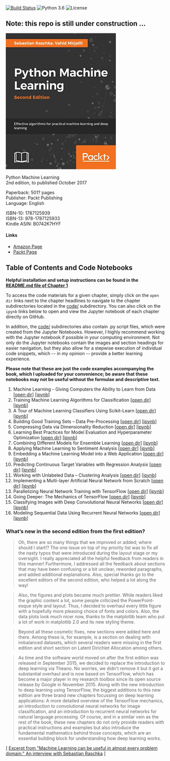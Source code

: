 [![Build Status](https://travis-ci.com/rasbt/python-machine-learning-book-2nd-edition.svg?token=zvSsJVLJFKzB2yqaeKN1&branch=master)](https://travis-ci.com/rasbt/python-machine-learning-book-2nd-edition)
![Python 3.6](https://img.shields.io/badge/Python-3.6-blue.svg)
![License](https://img.shields.io/badge/Code%20License-MIT-blue.svg)

## Note: this repo is still under construction ...


[<img src="./images/cover_1.jpg" width="348">](https://www.amazon.com/Python-Machine-Learning-scikit-learn-TensorFlow/dp/1787125939)

Python Machine Learning  
2nd edition, to published October 2017  

Paperback: 501? pages  
Publisher: Packt Publishing  
Language: English

ISBN-10: 1787125939  
ISBN-13: 978-1787125933  
Kindle ASIN: B0742K7HYF  

#### Links

- [Amazon Page](https://www.amazon.com/Python-Machine-Learning-scikit-learn-TensorFlow/dp/1787125939)
- [Packt Page](https://www.packtpub.com/big-data-and-business-intelligence/python-machine-learning-second-edition)

## Table of Contents and Code Notebooks

**Helpful installation and setup instructions can be found in the [README.md file of Chapter 1](code/ch01/README.md)**

To access the code materials for a given chapter, simply click on the `open dir` links next to the chapter headlines to navigate to the chapter subdirectories located in the [code/](code/) subdirectory. You can also click on the `ipynb` links below to open and view the Jupyter notebook of each chapter directly on GitHub.

In addition, the [code/](code/) subdirectories also contain .py script files, which were created from the Jupyter Notebooks. However, I highly recommend working with the Jupyter notebook if possible in your computing environment. Not only do the Jupyter notebooks contain the images and section headings for easier navigation, but they also allow for a stepwise execution of individual code snippets, which -- in my opinion -- provide a better learning experience.

**Please note that these are just the code examples accompanying the book, which I uploaded for your convenience; be aware that these notebooks may not be useful without the formulae and descriptive text.**   


1. Machine Learning - Giving Computers the Ability to Learn from Data [[open dir](./code/ch01)] [[ipynb](./code/ch01/ch01.ipynb)] 
2. Training Machine Learning Algorithms for Classification [[open dir](./code/ch02)] [[ipynb](./code/ch02/ch02.ipynb)] 
3. A Tour of Machine Learning Classifiers Using Scikit-Learn [[open dir](./code/ch03)] [[ipynb](./code/ch03/ch03.ipynb)] 
4. Building Good Training Sets – Data Pre-Processing [[open dir](./code/ch04)] [[ipynb](./code/ch04/ch04.ipynb)] 
5. Compressing Data via Dimensionality Reduction [[open dir](./code/ch05)] [[ipynb](./code/ch05/ch05.ipynb)] 
6. Learning Best Practices for Model Evaluation and Hyperparameter Optimization [[open dir](./code/ch06)] [[ipynb](./code/ch06/ch06.ipynb)]
7. Combining Different Models for Ensemble Learning [[open dir](./code/ch07)] [[ipynb](./code/ch07/ch07.ipynb)]
8. Applying Machine Learning to Sentiment Analysis [[open dir](./code/ch08)] [[ipynb](./code/ch08/ch08.ipynb)] 
9. Embedding a Machine Learning Model into a Web Application [[open dir](./code/ch09)] [[ipynb](./code/ch09/ch09.ipynb)] 
10. Predicting Continuous Target Variables with Regression Analysis [[open dir](./code/ch10)] [[ipynb](./code/ch10/ch10.ipynb)] 
11. Working with Unlabeled Data – Clustering Analysis [[open dir](./code/ch11)] [[ipynb](./code/ch11/ch11.ipynb)] 
12. Implementing a Multi-layer Artificial Neural Network from Scratch [[open dir](./code/ch12)] [[ipynb](./code/ch12/ch12.ipynb)] 
13. Parallelizing Neural Network Training with TensorFlow [[open dir](./code/ch13)] [[ipynb](./code/ch13/ch13.ipynb)] 
14. Going Deeper: The Mechanics of TensorFlow [[open dir](./code/ch14)] [[ipynb](./code/ch14/ch14.ipynb)] 
15. Classifying Images with Deep Convolutional Neural Networks [[open dir](./code/ch15)] [[ipynb](./code/ch15/ch15.ipynb)] 
16. Modeling Sequential Data Using Recurrent Neural Networks [[open dir](./code/ch16)] [[ipynb](./code/ch16/ch16.ipynb)] 

### What’s new in the second edition from the first edition?

> Oh, there are so many things that we improved or added; where should I start!? The one issue on top of my priority list was to fix all the nasty typos that were introduced during the layout stage or my oversight. I really appreciated all the helpful feedback from readers in this manner! Furthermore, I addressed all the feedback about sections that may have been confusing or a bit unclear, reworded paragraphs, and added additional explanations. Also, special thanks go to the excellent editors of the second edition, who helped a lot along the way! 

> Also, the figures and plots became much prettier. While readers liked the graphic content a lot, some people criticized the PowerPoint-esque style and layout. Thus, I decided to overhaul every little figure with a hopefully more pleasing choice of fonts and colors. Also, the data plots look much nicer now, thanks to the matplotlib team who put a lot of work in matplotlib 2.0 and its new styling theme.

> Beyond all these cosmetic fixes, new sections were added here and there. Among these is, for example, is a section on dealing with imbalanced datasets, which several readers were missing in the first edition and short section on Latent Dirichlet Allocation among others.

> As time and the software world moved on after the first edition was released in September 2015, we decided to replace the introduction to deep learning via Theano. No worries, we didn't remove it but it got a substantial overhaul and is now based on TensorFlow, which has become a major player in my research toolbox since its open source release by Google in November 2015. 
Along with the new introduction to deep learning using TensorFlow, the biggest additions to this new edition are three brand new chapters focussing on deep learning applications: A more detailed overview of the TensorFlow mechanics, an introduction to convolutional neural networks for image classification, and an introduction to recurrent neural networks for natural language processing. Of course, and in a similar vein as the rest of the book, these new chapters do not only provide readers with practical instructions and examples but also introduce the fundamental mathematics behind those concepts, which are an essential building block for understanding how deep learning works.

[ [Excerpt from "Machine Learning can be useful in almost every problem domain:" An interview with Sebastian Raschka](https://www.packtpub.com/books/content/machine-learning-useful-every-problem-domain-interview-sebastian-raschka/) ]
